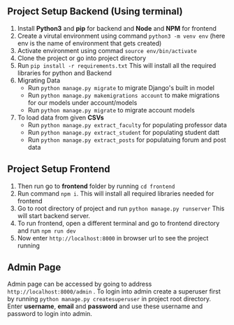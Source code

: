 ## Project Setup Backend (Using terminal)

1. Install **Python3** and **pip** for backend and **Node** and **NPM** for frontend
2. Create a virutal environment using command `python3 -m venv env` (here env is the name of environment that gets created)
3. Activate environment using commad `source env/bin/activate`
4. Clone the project or go into project directory
5. Run `pip install -r requirements.txt` This will install all the required libraries for python and Backend
6. Migrating Data
   - Run `python manage.py migrate` to migrate Django's built in model
   - Run `python manage.py makemigrations account` to make migrations for our models under account/models
   - Run `python manage.py migrate` to migrate account models
7. To load data from given **CSVs**
   - Run `python manage.py extract_faculty` for populating professor data
   - Run `python manage.py extract_student` for populating student datt
   - Run `python manage.py extract_posts` for populatuing forum and post data

## Project Setup Frontend

1. Then run go to **frontend** folder by running `cd frontend`
2. Run command `npm i`. This will install all required libraries needed for frontend
3. Go to root directory of project and run `python manage.py runserver` This will start backend server.
4. To run frontend, open a different terminal and go to frontend directory and run `npm run dev`
5. Now enter `http://localhost:8000` in browser url to see the project running

## Admin Page

Admin page can be accessed by going to address `http://localhost:8000/admin` . To login into admin create a superuser first by running `python manage.py createsuperuser` in project root directory. Enter **username**, **email** and **password** and use these username and password to login into admin.
